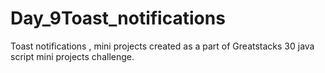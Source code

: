 # Day_9Toast_notifications
Toast notifications , mini projects created as a part of Greatstacks 30 java script mini projects challenge.
